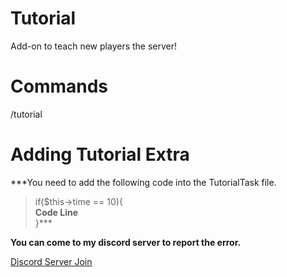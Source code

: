 # Tutorial
Add-on to teach new players the server!


# Commands
/tutorial


# Adding Tutorial Extra
***You need to add the following code into the TutorialTask ​​file.
>if($this->time == 10){                                        
>**Code Line**                                        
}***

**You can come to my discord server to report the error.**

[Discord Server Join](https://discord.gg/kBdTACc)
